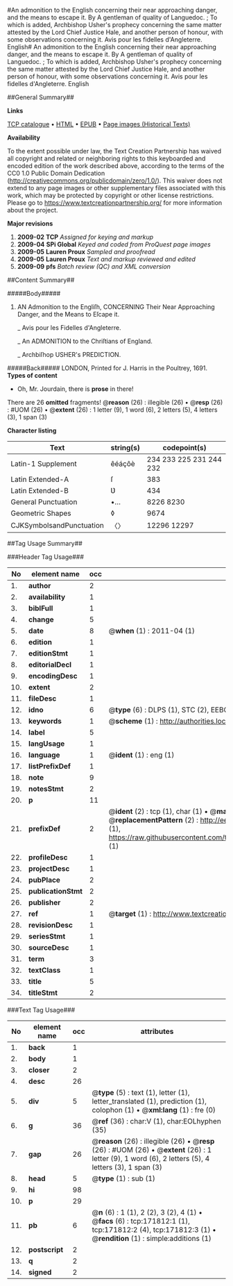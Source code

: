 #An admonition to the English concerning their near approaching danger, and the means to escape it. By A gentleman of quality of Languedoc. ; To which is added, Archbishop Usher's prophecy concerning the same matter attested by the Lord Chief Justice Hale, and another person of honour, with some observations concerning it. Avis pour les fidelles d'Angleterre. English#
An admonition to the English concerning their near approaching danger, and the means to escape it. By A gentleman of quality of Languedoc. ; To which is added, Archbishop Usher's prophecy concerning the same matter attested by the Lord Chief Justice Hale, and another person of honour, with some observations concerning it.
Avis pour les fidelles d'Angleterre. English

##General Summary##

**Links**

[TCP catalogue](http://www.ota.ox.ac.uk/tcp/)  • 
[HTML](http://tei.it.ox.ac.uk/tcp/Texts-HTML/free/A90/A90207.html)  • 
[EPUB](http://tei.it.ox.ac.uk/tcp/Texts-EPUB/free/A90/A90207.epub) • 
[Page images (Historical Texts)](https://historicaltexts.jisc.ac.uk/eebo-45504496e)

**Availability**

To the extent possible under law, the Text Creation Partnership has waived all copyright and related or neighboring rights to this keyboarded and encoded edition of the work described above, according to the terms of the CC0 1.0 Public Domain Dedication (http://creativecommons.org/publicdomain/zero/1.0/). This waiver does not extend to any page images or other supplementary files associated with this work, which may be protected by copyright or other license restrictions. Please go to https://www.textcreationpartnership.org/ for more information about the project.

**Major revisions**

1. __2009-02__ __TCP__ *Assigned for keying and markup*
1. __2009-04__ __SPi Global__ *Keyed and coded from ProQuest page images*
1. __2009-05__ __Lauren Proux__ *Sampled and proofread*
1. __2009-05__ __Lauren Proux__ *Text and markup reviewed and edited*
1. __2009-09__ __pfs__ *Batch review (QC) and XML conversion*

##Content Summary##

#####Body#####

1. AN Admonition to the Engliſh, CONCERNING Their Near Approaching Danger, and the Means to Eſcape it.

    _ Avis pour les Fidelles d'Angleterre.

    _ An ADMONITION to the Chriſtians of England.

    _ Archbiſhop USHER's PREDICTION.

#####Back#####
LONDON, Printed for J. Harris in the Poultrey, 1691.
**Types of content**

  * Oh, Mr. Jourdain, there is **prose** in there!

There are 26 **omitted** fragments! 
 @__reason__ (26) : illegible (26)  •  @__resp__ (26) : #UOM (26)  •  @__extent__ (26) : 1 letter (9), 1 word (6), 2 letters (5), 4 letters (3), 1 span (3)

**Character listing**


|Text|string(s)|codepoint(s)|
|---|---|---|
|Latin-1 Supplement|êéáçôè|234 233 225 231 244 232|
|Latin Extended-A|ſ|383|
|Latin Extended-B|Ʋ|434|
|General Punctuation|•…|8226 8230|
|Geometric Shapes|◊|9674|
|CJKSymbolsandPunctuation|〈〉|12296 12297|

##Tag Usage Summary##

###Header Tag Usage###

|No|element name|occ|attributes|
|---|---|---|---|
|1.|__author__|2||
|2.|__availability__|1||
|3.|__biblFull__|1||
|4.|__change__|5||
|5.|__date__|8| @__when__ (1) : 2011-04 (1)|
|6.|__edition__|1||
|7.|__editionStmt__|1||
|8.|__editorialDecl__|1||
|9.|__encodingDesc__|1||
|10.|__extent__|2||
|11.|__fileDesc__|1||
|12.|__idno__|6| @__type__ (6) : DLPS (1), STC (2), EEBO-CITATION (1), OCLC (1), VID (1)|
|13.|__keywords__|1| @__scheme__ (1) : http://authorities.loc.gov/ (1)|
|14.|__label__|5||
|15.|__langUsage__|1||
|16.|__language__|1| @__ident__ (1) : eng (1)|
|17.|__listPrefixDef__|1||
|18.|__note__|9||
|19.|__notesStmt__|2||
|20.|__p__|11||
|21.|__prefixDef__|2| @__ident__ (2) : tcp (1), char (1)  •  @__matchPattern__ (2) : ([0-9\-]+):([0-9IVX]+) (1), (.+) (1)  •  @__replacementPattern__ (2) : http://eebo.chadwyck.com/downloadtiff?vid=$1&page=$2 (1), https://raw.githubusercontent.com/textcreationpartnership/Texts/master/tcpchars.xml#$1 (1)|
|22.|__profileDesc__|1||
|23.|__projectDesc__|1||
|24.|__pubPlace__|2||
|25.|__publicationStmt__|2||
|26.|__publisher__|2||
|27.|__ref__|1| @__target__ (1) : http://www.textcreationpartnership.org/docs/. (1)|
|28.|__revisionDesc__|1||
|29.|__seriesStmt__|1||
|30.|__sourceDesc__|1||
|31.|__term__|3||
|32.|__textClass__|1||
|33.|__title__|5||
|34.|__titleStmt__|2||


###Text Tag Usage###

|No|element name|occ|attributes|
|---|---|---|---|
|1.|__back__|1||
|2.|__body__|1||
|3.|__closer__|2||
|4.|__desc__|26||
|5.|__div__|5| @__type__ (5) : text (1), letter (1), letter_translated (1), prediction (1), colophon (1)  •  @__xml:lang__ (1) : fre (0)|
|6.|__g__|36| @__ref__ (36) : char:V (1), char:EOLhyphen (35)|
|7.|__gap__|26| @__reason__ (26) : illegible (26)  •  @__resp__ (26) : #UOM (26)  •  @__extent__ (26) : 1 letter (9), 1 word (6), 2 letters (5), 4 letters (3), 1 span (3)|
|8.|__head__|5| @__type__ (1) : sub (1)|
|9.|__hi__|98||
|10.|__p__|29||
|11.|__pb__|6| @__n__ (6) : 1 (1), 2 (2), 3 (2), 4 (1)  •  @__facs__ (6) : tcp:171812:1 (1), tcp:171812:2 (4), tcp:171812:3 (1)  •  @__rendition__ (1) : simple:additions (1)|
|12.|__postscript__|2||
|13.|__q__|2||
|14.|__signed__|2||
